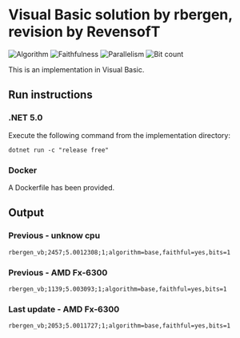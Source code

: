 # Visual Basic solution by rbergen, revision by RevensofT

![Algorithm](https://img.shields.io/badge/Algorithm-base-green)
![Faithfulness](https://img.shields.io/badge/Faithful-yes-green)
![Parallelism](https://img.shields.io/badge/Parallel-no-green)
![Bit count](https://img.shields.io/badge/Bits-1-green)

This is an implementation in Visual Basic.

## Run instructions

### .NET 5.0
Execute the following command from the implementation directory:
```
dotnet run -c "release free"
```

### Docker
A Dockerfile has been provided.

## Output

### Previous - unknow cpu
```
rbergen_vb;2457;5.0012308;1;algorithm=base,faithful=yes,bits=1
```

### Previous - AMD Fx-6300
```
rbergen_vb;1139;5.003093;1;algorithm=base,faithful=yes,bits=1
```

### Last update - AMD Fx-6300
```
rbergen_vb;2053;5.0011727;1;algorithm=base,faithful=yes,bits=1
```
